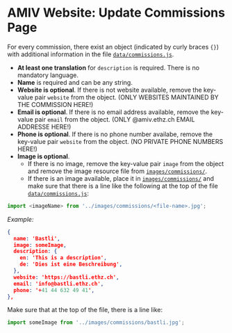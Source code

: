 # AMIV Website: Update Commissions Page

For every commission, there exist an object (indicated by curly braces `{}`) with additional information in the file [`data/commissions.js`](data/commissions.js).

* **At least one translation** for `description` is required. There is no mandatory language.
* **Name** is required and can be any string.
* **Website is optional**. If there is not website available, remove the key-value pair `website` from the object. (ONLY WEBSITES MAINTAINED BY THE COMMISSION HERE!)
* **Email is optional**. If there is no email address available, remove the key-value pair `email` from the object. (ONLY @amiv.ethz.ch EMAIL ADDRESSE HERE!)
* **Phone is optional**. If there is no phone number availabe, remove the key-value pair `website` from the object. (NO PRIVATE PHONE NUMBERS HERE!)
* **Image is optional**.
  * If there is no image, remove the key-value pair `image` from the object and remove the image resource file from [`images/commissions/`](images/commissions/).
  * If there is an image available, place it in [`images/commissions/`](images/commissions/) and make sure that there is a line like the following at the top of the file [`data/commissions.js`](data/commissions.js):

```js
import <imageName> from '../images/commissions/<file-name>.jpg';
```

_Example:_

```json
{
  name: 'Bastli',
  image: someImage,
  description: {
    en: 'This is a description',
    de: 'Dies ist eine Beschreibung',
  },
  website: 'https://bastli.ethz.ch',
  email: 'info@bastli.ethz.ch',
  phone: '+41 44 632 49 41',
},
```

Make sure that at the top of the file, there is a line like:

```js
import someImage from '../images/commissions/bastli.jpg';
```